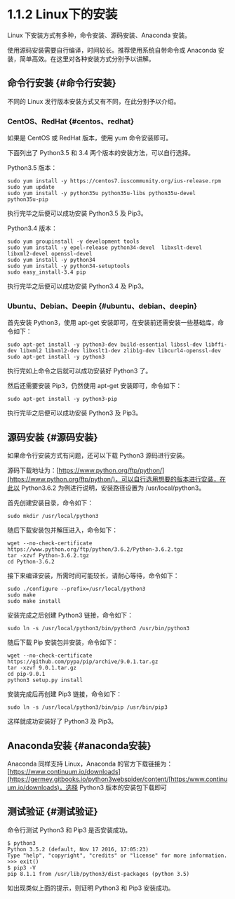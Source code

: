 # 1.1.2 Linux下的安装

Linux 下安装方式有多种，命令安装、源码安装、Anaconda 安装。

使用源码安装需要自行编译，时间较长。推荐使用系统自带命令或 Anaconda 安装，简单高效。在这里对各种安装方式分别予以讲解。

## 命令行安装 {#命令行安装}

不同的 Linux 发行版本安装方式又有不同，在此分别予以介绍。

### CentOS、RedHat {#centos、redhat}

如果是 CentOS 或 RedHat 版本，使用 yum 命令安装即可。

下面列出了 Python3.5 和 3.4 两个版本的安装方法，可以自行选择。

Python3.5 版本：

```text
sudo yum install -y https://centos7.iuscommunity.org/ius-release.rpm
sudo yum update
sudo yum install -y python35u python35u-libs python35u-devel python35u-pip
```

执行完毕之后便可以成功安装 Python3.5 及 Pip3。

Python3.4 版本：

```text
sudo yum groupinstall -y development tools
sudo yum install -y epel-release python34-devel  libxslt-devel libxml2-devel openssl-devel
sudo yum install -y python34
sudo yum install -y python34-setuptools
sudo easy_install-3.4 pip
```

执行完毕之后便可以成功安装 Python3.4 及 Pip3。

### Ubuntu、Debian、Deepin {#ubuntu、debian、deepin}

首先安装 Python3，使用 apt-get 安装即可，在安装前还需安装一些基础库，命令如下：

```text
sudo apt-get install -y python3-dev build-essential libssl-dev libffi-dev libxml2 libxml2-dev libxslt1-dev zlib1g-dev libcurl4-openssl-dev
sudo apt-get install -y python3
```

执行完如上命令之后就可以成功安装好 Python3 了。

然后还需要安装 Pip3，仍然使用 apt-get 安装即可，命令如下：

```text
sudo apt-get install -y python3-pip
```

执行完毕之后便可以成功安装 Python3 及 Pip3。

## 源码安装 {#源码安装}

如果命令行安装方式有问题，还可以下载 Python3 源码进行安装。

源码下载地址为：[https://www.python.org/ftp/python/](https://www.python.org/ftp/python/)，可以自行选用想要的版本进行安装，在此以 Python3.6.2 为例进行说明，安装路径设置为 /usr/local/python3。

首先创建安装目录，命令如下：

```text
sudo mkdir /usr/local/python3
```

随后下载安装包并解压进入，命令如下：

```text
wget --no-check-certificate https://www.python.org/ftp/python/3.6.2/Python-3.6.2.tgz
tar -xzvf Python-3.6.2.tgz
cd Python-3.6.2
```

接下来编译安装，所需时间可能较长，请耐心等待，命令如下：

```text
sudo ./configure --prefix=/usr/local/python3
sudo make
sudo make install
```

安装完成之后创建 Python3 链接，命令如下：

```text
sudo ln -s /usr/local/python3/bin/python3 /usr/bin/python3
```

随后下载 Pip 安装包并安装，命令如下：

```text
wget --no-check-certificate https://github.com/pypa/pip/archive/9.0.1.tar.gz
tar -xzvf 9.0.1.tar.gz
cd pip-9.0.1
python3 setup.py install
```

安装完成后再创建 Pip3 链接，命令如下：

```text
sudo ln -s /usr/local/python3/bin/pip /usr/bin/pip3
```

这样就成功安装好了 Python3 及 Pip3。

## Anaconda安装 {#anaconda安装}

Anaconda 同样支持 Linux，Anaconda 的官方下载链接为：[https://www.continuum.io/downloads](https://germey.gitbooks.io/python3webspider/content/[https:/www.continuum.io/downloads)，选择 Python3 版本的安装包下载即可

## 测试验证 {#测试验证}

命令行测试 Python3 和 Pip3 是否安装成功。

```text
$ python3
Python 3.5.2 (default, Nov 17 2016, 17:05:23) 
Type "help", "copyright", "credits" or "license" for more information.
>>> exit()
$ pip3 -V
pip 8.1.1 from /usr/lib/python3/dist-packages (python 3.5)
```

如出现类似上面的提示，则证明 Python3 和 Pip3 安装成功。

